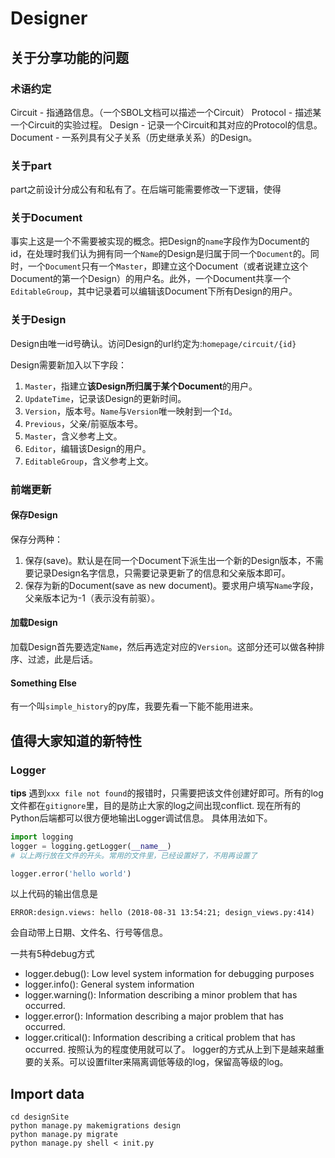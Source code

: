 # Designer

## 关于分享功能的问题

### 术语约定

Circuit - 指通路信息。（一个SBOL文档可以描述一个Circuit）
Protocol - 描述某一个Circuit的实验过程。
Design - 记录一个Circuit和其对应的Protocol的信息。
Document - 一系列具有父子关系（历史继承关系）的Design。


### 关于part
part之前设计分成公有和私有了。在后端可能需要修改一下逻辑，使得

### 关于Document
事实上这是一个不需要被实现的概念。把Design的`name`字段作为Document的id，在处理时我们认为拥有同一个`Name`的Design是归属于同一个`Document`的。同时，一个`Document`只有一个`Master`，即建立这个Document（或者说建立这个Document的第一个Design）的用户名。此外，一个Document共享一个`EditableGroup`，其中记录着可以编辑该Document下所有Design的用户。

### 关于Design
Design由唯一id号确认。访问Design的url约定为:`homepage/circuit/{id}`

Design需要新加入以下字段：
1. `Master`，指建立**该Design所归属于某个Document**的用户。
2. `UpdateTime`，记录该Design的更新时间。
3. `Version`，版本号。`Name`与`Version`唯一映射到一个`Id`。
4. `Previous`，父亲/前驱版本号。
5. `Master`，含义参考上文。
6. `Editor`，编辑该Design的用户。
7. `EditableGroup`，含义参考上文。

### 前端更新
#### 保存Design
保存分两种：
1. 保存(save)。默认是在同一个Document下派生出一个新的Design版本，不需要记录Design名字信息，只需要记录更新了的信息和父亲版本即可。
2. 保存为新的Document(save as new document)。要求用户填写`Name`字段，父亲版本记为-1（表示没有前驱）。

#### 加载Design
加载Design首先要选定`Name`，然后再选定对应的`Version`。这部分还可以做各种排序、过滤，此是后话。

#### Something Else
有一个叫`simple_history`的py库，我要先看一下能不能用进来。


## 值得大家知道的新特性
### Logger
**tips** 遇到`xxx file not found`的报错时，只需要把该文件创建好即可。所有的log文件都在`gitignore`里，目的是防止大家的log之间出现conflict.
现在所有的Python后端都可以很方便地输出Logger调试信息。
具体用法如下。
``` python
import logging
logger = logging.getLogger(__name__)
# 以上两行放在文件的开头。常用的文件里，已经设置好了，不用再设置了

logger.error('hello world')
```
以上代码的输出信息是
``` shell
ERROR:design.views: hello (2018-08-31 13:54:21; design_views.py:414)
```
会自动带上日期、文件名、行号等信息。

一共有5种debug方式
- logger.debug(): Low level system information for debugging purposes
- logger.info(): General system information
- logger.warning(): Information describing a minor problem that has occurred.
- logger.error(): Information describing a major problem that has occurred.
- logger.critical(): Information describing a critical problem that has occurred.
按照认为的程度使用就可以了。
logger的方式从上到下是越来越重要的关系。可以设置filter来隔离调低等级的log，保留高等级的log。

## Import data

```shell
cd designSite
python manage.py makemigrations design
python manage.py migrate
python manage.py shell < init.py
```

